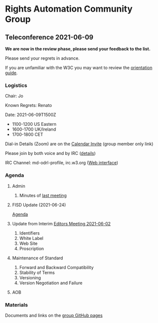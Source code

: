 # Rights Automation Community Group

## Teleconference 2021-06-09

**We are now in the review phase, please send your feedback to the list.**

Please send your regrets in advance.

If you are unfamiliar with the W3C you may want to review the [orientation guide](https://w3c.github.io/market-data-odrl-profile/orientation.html).

### Logistics

Chair: Jo

Known Regrets: Renato

Date: 2021-06-09T1500Z
*  1100-1200 US Eastern
*  1600-1700 UK/Ireland
*  1700-1800 CET

Dial-in Details (Zoom) are on the [Calendar Invite](http://www.w3.org/2020/04/md-odrl-profile.ics) (group member only link)

Please join by both voice and by IRC ([details](https://w3c.github.io/market-data-odrl-profile/orientation.html#irc))

IRC Channel: md-odrl-profile, irc.w3.org ([Web interface](http://irc.w3.org))


### Agenda

1. Admin
    1. Minutes of [last meeting](https://www.w3.org/2021/05/26-md-odrl-profile-minutes.html)
2. FISD Update (2021-06-24)
   
   [Agenda](https://www.siia.net/event/rights-automation-taking-digital-rights-management-drm-forward/)
3. Update from Interim [Editors Meeting 2021-06-02](https://www.w3.org/2021/06/02-md-odrl-profile-minutes.html)
   1. Identifiers
   2. White Label
   2. Web Site
   3. Proscription
3. Maintenance of Standard
   1. Forward and Backward Compatibility
   2. Stability of Terms
   3. Versioning
   4. Version Negotiation and Failure
6. AOB


### Materials

Documents and links on the [group GitHub pages](https://w3c.github.io/market-data-odrl-profile)
